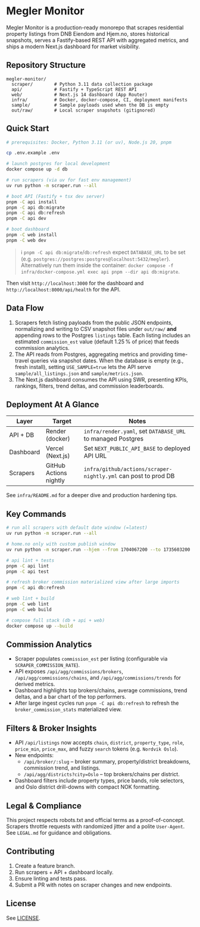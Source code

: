 # Megler Monitor

Megler Monitor is a production-ready monorepo that scrapes residential property listings from DNB Eiendom and Hjem.no, stores historical snapshots, serves a Fastify-based REST API with aggregated metrics, and ships a modern Next.js dashboard for market visibility.

## Repository Structure

```
megler-monitor/
  scraper/        # Python 3.11 data collection package
  api/            # Fastify + TypeScript REST API
  web/            # Next.js 14 dashboard (App Router)
  infra/          # Docker, docker-compose, CI, deployment manifests
  sample/         # Sample payloads used when the DB is empty
  out/raw/        # Local scraper snapshots (gitignored)
```

## Quick Start

```bash
# prerequisites: Docker, Python 3.11 (or uv), Node.js 20, pnpm

cp .env.example .env

# launch postgres for local development
docker compose up -d db

# run scrapers (via uv for fast env management)
uv run python -m scraper.run --all

# boot API (Fastify + tsx dev server)
pnpm -C api install
pnpm -C api db:migrate
pnpm -C api db:refresh
pnpm -C api dev

# boot dashboard
pnpm -C web install
pnpm -C web dev
```

> ℹ️ `pnpm -C api db:migrate`/`db:refresh` expect `DATABASE_URL` to be set (e.g. `postgres://postgres:postgres@localhost:5432/megler`). Alternatively run them inside the container: `docker compose -f infra/docker-compose.yml exec api pnpm --dir api db:migrate`.

Then visit `http://localhost:3000` for the dashboard and `http://localhost:8000/api/health` for the API.

## Data Flow

1. Scrapers fetch listing payloads from the public JSON endpoints, normalizing and writing to CSV snapshot files under `out/raw/` **and** appending rows to the Postgres `listings` table. Each listing includes an estimated `commission_est` value (default 1.25 % of price) that feeds commission analytics.
2. The API reads from Postgres, aggregating metrics and providing time-travel queries via snapshot dates. When the database is empty (e.g., fresh install), setting `USE_SAMPLE=true` lets the API serve `sample/all_listings.json` and `sample/metrics.json`.
3. The Next.js dashboard consumes the API using SWR, presenting KPIs, rankings, filters, trend deltas, and commission leaderboards.

## Deployment At A Glance

| Layer | Target | Notes |
| ----- | ------ | ----- |
| API + DB | Render (docker) | `infra/render.yaml`, set `DATABASE_URL` to managed Postgres |
| Dashboard | Vercel (Next.js) | Set `NEXT_PUBLIC_API_BASE` to deployed API URL |
| Scrapers | GitHub Actions nightly | `infra/github/actions/scraper-nightly.yml` can post to prod DB |

See `infra/README.md` for a deeper dive and production hardening tips.

## Key Commands

```bash
# run all scrapers with default date window (=latest)
uv run python -m scraper.run --all

# home.no only with custom publish window
uv run python -m scraper.run --hjem --from 1704067200 --to 1735603200

# api lint + tests
pnpm -C api lint
pnpm -C api test

# refresh broker commission materialized view after large imports
pnpm -C api db:refresh

# web lint + build
pnpm -C web lint
pnpm -C web build

# compose full stack (db + api + web)
docker compose up --build
```

## Commission Analytics

- Scraper populates `commission_est` per listing (configurable via `SCRAPER_COMMISSION_RATE`).
- API exposes `/api/agg/commissions/brokers`, `/api/agg/commissions/chains`, and `/api/agg/commissions/trends` for derived metrics.
- Dashboard highlights top brokers/chains, average commissions, trend deltas, and a bar chart of the top performers.
- After large ingest cycles run `pnpm -C api db:refresh` to refresh the `broker_commission_stats` materialized view.

## Filters & Broker Insights

- API `/api/listings` now accepts `chain`, `district`, `property_type`, `role`, `price_min`, `price_max`, and fuzzy `search` tokens (e.g. `Nordvik Oslo`).
- New endpoints:
  - `/api/broker/:slug` – broker summary, property/district breakdowns, commission trend, and listings.
  - `/api/agg/districts?city=Oslo` – top brokers/chains per district.
- Dashboard filters include property types, price bands, role selectors, and Oslo district drill-downs with compact NOK formatting.

## Legal & Compliance

This project respects robots.txt and official terms as a proof-of-concept. Scrapers throttle requests with randomized jitter and a polite `User-Agent`. See `LEGAL.md` for guidance and obligations.

## Contributing

1. Create a feature branch.
2. Run scrapers + API + dashboard locally.
3. Ensure linting and tests pass.
4. Submit a PR with notes on scraper changes and new endpoints.

## License

See [LICENSE](LICENSE).
